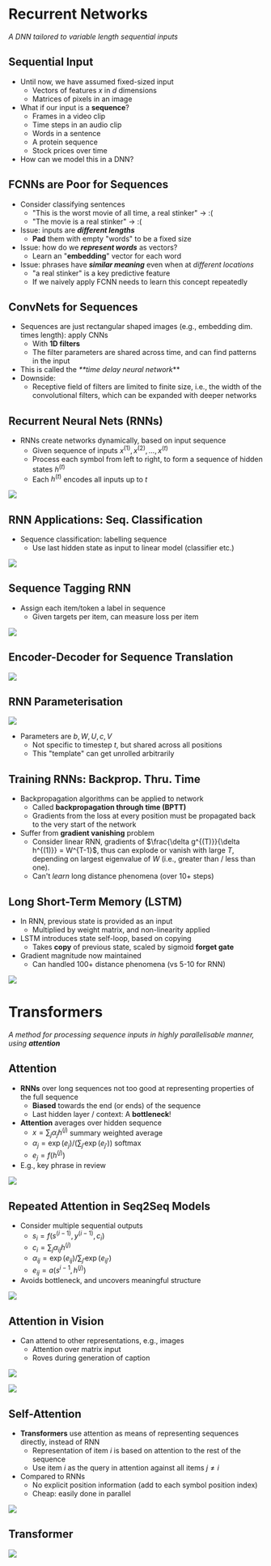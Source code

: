 # Recurrent Networks
_A DNN tailored to variable length sequential inputs_

## Sequential Input
- Until now, we have assumed fixed-sized input
	- Vectors of features $x$ in $d$ dimensions
	- Matrices of pixels in an image
- What if our input is a **sequence**?
	- Frames in a video clip
	- Time steps in an audio clip
	- Words in a sentence
	- A protein sequence
	- Stock prices over time
- How can we model this in a DNN?

## FCNNs are Poor for Sequences
- Consider classifying sentences
	- "This is the worst movie of all time, a real stinker" $\rightarrow$ :(
	- "The movie is a real stinker" $\rightarrow$ :(
- Issue: inputs are _**different lengths**_
	- **Pad** them with empty "words" to be a fixed size
- Issue: how do we _**represent words**_ as vectors?
	- Learn an "**embedding**" vector for each word
- Issue: phrases have _**similar meaning**_ even when at _different locations_
	- "a real stinker" is a key predictive feature
	- If we naively apply FCNN needs to learn this concept repeatedly

## ConvNets for Sequences
- Sequences are just rectangular shaped images (e.g., embedding dim. times length): apply CNNs
	- With **1D filters**
	- The filter parameters are shared across time, and can find patterns in the input
- This is called the _**time delay neural network_**
- Downside:
	- Receptive field of filters are limited to finite size, i.e., the width of the convolutional filters, which can be expanded with deeper networks

## Recurrent Neural Nets (RNNs)
- RNNs create networks dynamically, based on input sequence
	- Given sequence of inputs $x^{(1)}, x^{(2)}, ..., x^{(t)}$ 
	- Process each symbol from left to right, to form a sequence of hidden states $h^{(t)}$
	- Each $h^{(t)}$ encodes all inputs up to $t$

![](Images/rnn_architecture.png)

## RNN Applications: Seq. Classification
- Sequence classification: labelling sequence
	- Use last hidden state as input to linear model (classifier etc.)

![](Images/rnn_classification.png)

## Sequence Tagging RNN
- Assign each item/token a label in sequence
	- Given targets per item, can measure loss per item

![](Images/sequence_tagging_rnn.png)

## Encoder-Decoder for Sequence Translation

![](Images/encoder-decoder.png)

## RNN Parameterisation

![](Images/rnn_parameterisation.png)

- Parameters are $b, W, U, c, V$
	- Not specific to timestep $t$, but shared across all positions
	- This "template" can get unrolled arbitrarily

## Training RNNs: Backprop. Thru. Time
- Backpropagation algorithms can be applied to network
	- Called **backpropagation through time (BPTT)**
	- Gradients from the loss at every position must be propagated back to the very start of the network
- Suffer from **gradient vanishing** problem
	- Consider linear RNN, gradients of $\frac{\delta g^{(T)}}{\delta h^{(1)}} = W^{T-1}$, thus can explode or vanish with large $T$, depending on largest eigenvalue of $W$ (i.e., greater than / less than one).
	- Can't _learn_ long distance phenomena (over 10+ steps)

## Long Short-Term Memory (LSTM)
- In RNN, previous state is provided as an input
	- Multiplied by weight matrix, and non-linearity applied
- LSTM introduces state self-loop, based on copying
	- Takes **copy** of previous state, scaled by sigmoid **forget gate**
- Gradient magnitude now maintained
	- Can handled 100+ distance phenomena (vs 5-10 for RNN)

![](Images/lstm.png)

# Transformers
_A method for processing sequence inputs in highly parallelisable manner, using **attention**_

## Attention
- **RNNs** over long sequences not too good at representing properties of the full sequence
	- **Biased** towards the end (or ends) of the sequence
	- Last hidden layer / context: A **bottleneck**!
- **Attention** averages over hidden sequence
	- $x = \sum_j \alpha_j h^{(j)}$ summary weighted average
	- $\alpha_j = \exp(e_j)/(\sum_{j'}\exp(e_{j'}))$ softmax
	- $e_j = f(h^{(j)})$ 
- E.g., key phrase in review

![](Images/attention.png)

## Repeated Attention in Seq2Seq Models
- Consider multiple sequential outputs
	- $s_i = f(s^{(i-1)}, y^{(i-1)}, c_i)$ 
	- $c_i = \sum_j \alpha_{ij}h^{(j)}$ 
	- $\alpha_{ij} = \exp(e_{ij})/\sum_{j'}\exp(e_{ij'})$ 
	- $e_{ij} = a(s^{i-1}, h^{(j)})$ 
- Avoids bottleneck, and uncovers meaningful structure

![](Images/se2seq.png)

## Attention in Vision
- Can attend to other representations, e.g., images
	- Attention over matrix input
	- Roves during generation of caption

![](Images/cnn_transformer.png)

![](Images/bird_kernels.png)

## Self-Attention
- **Transformers** use attention as means of representing sequences directly, instead of RNN
	- Representation of item $i$ is based on attention to the rest of the sequence
	- Use item $i$ as the query in attention against all items $j \not = i$ 
- Compared to RNNs
	- No explicit position information (add to each symbol position index)
	- Cheap: easily done in parallel

![](Images/self-attention.png)

## Transformer

![](Images/transformer1.png)
